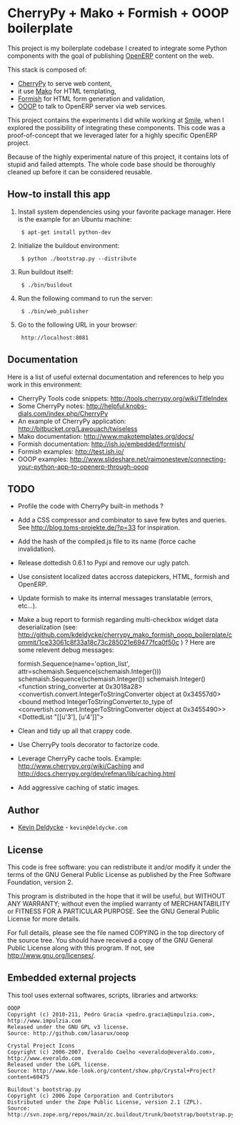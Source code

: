 CherryPy + Mako + Formish + OOOP boilerplate
============================================

This project is my boilerplate codebase I created to integrate some Python
components with the goal of publishing [OpenERP](http://www.openerp.com/)
content on the web.

This stack is composed of:

* [CherryPy](http://www.cherrypy.org/) to serve web content,
* it use [Mako](http://www.makotemplates.org/) for HTML templating,
* [Formish](https://github.com/ish) for HTML form generation and validation,
* [OOOP](https://github.com/lasarux/ooop) to talk to OpenERP server via web
  services.

This project contains the experiments I did while working at
[Smile](http://www.smile.fr/), when I explored the possibility of integrating
these components. This code was a proof-of-concept that we leveraged later for
a highly specific OpenERP project.

Because of the highly experimental nature of this project, it contains lots of
stupid and failed attempts. The whole code base should be thoroughly cleaned up
before it can be considered reusable.


How-to install this app
-----------------------

1. Install system dependencies using your favorite package manager. Here is the
   example for an Ubuntu machine:

        $ apt-get install python-dev

1. Initialize the buildout environment:

        $ python ./bootstrap.py --distribute

1. Run buildout itself:

        $ ./bin/buildout

1. Run the following command to run the server:

        $ ./bin/web_publisher

1. Go to the following URL in your browser:

        http://localhost:8081


Documentation
-------------

Here is a list of useful external documentation and references to help you work
in this environment:

* CherryPy Tools code snippets: http://tools.cherrypy.org/wiki/TitleIndex
* Some CherryPy notes: http://helpful.knobs-dials.com/index.php/CherryPy
* An example of CherryPy application: http://bitbucket.org/Lawouach/twiseless
* Mako documentation: http://www.makotemplates.org/docs/
* Formish documentation: http://ish.io/embedded/formish/
* Formish examples: http://test.ish.io/
* OOOP examples: http://www.slideshare.net/raimonesteve/connecting-your-python-app-to-openerp-through-ooop


TODO
----

* Profile the code with CherryPy built-in methods ?

* Add a CSS compressor and combinator to save few bytes and queries. See http://blog.toms-projekte.de/?p=33 for inspiration.

* Add the hash of the compiled.js file to its name (force cache invalidation).

* Release dottedish 0.6.1 to Pypi and remove our ugly patch.

* Use consistent localized dates accross datepickers, HTML, formish and OpenERP.

* Update formish to make its internal messages translatable (errors, etc...).

* Make a bug report to formish regarding multi-checkbox widget data deserialization (see: http://github.com/kdeldycke/cherrypy_mako_formish_ooop_boilerplate/commit/1ce33061c8f33a18c73c285021e69477fca0f50c ) ? Here are some relevent debug messages:

    formish.Sequence(name='option_list', attr=schemaish.Sequence(schemaish.Integer()))
    schemaish.Sequence(schemaish.Integer())
    schemaish.Integer()
    <function string_converter at 0x3018a28>
    <convertish.convert.IntegerToStringConverter object at 0x34557d0>
    <bound method IntegerToStringConverter.to_type of <convertish.convert.IntegerToStringConverter object at 0x3455490>>
    <DottedList "[[u'3'], [u'4']]">

* Clean and tidy up all that crappy code.

* Use CherryPy tools decorator to factorize code.

* Leverage CherryPy cache tools. Example: http://www.cherrypy.org/wiki/Caching and http://docs.cherrypy.org/dev/refman/lib/caching.html

* Add aggressive caching of static images.


Author
------

 * [Kevin Deldycke](http://kevin.deldycke.com) - `kevin@deldycke.com`


License
-------

This code is free software: you can redistribute it and/or modify it under the
terms of the GNU General Public License as published by the Free Software
Foundation, version 2.

This program is distributed in the hope that it will be useful, but WITHOUT ANY
WARRANTY; without even the implied warranty of MERCHANTABILITY or FITNESS FOR A
PARTICULAR PURPOSE. See the GNU General Public License for more details.

For full details, please see the file named COPYING in the top directory of the
source tree. You should have received a copy of the GNU General Public License
along with this program. If not, see <http://www.gnu.org/licenses/>.


Embedded external projects
--------------------------

This tool uses external softwares, scripts, libraries and artworks:

    OOOP
    Copyright (c) 2010-211, Pedro Gracia <pedro.gracia@impulzia.com>, http://www.impulzia.com
    Released under the GNU GPL v3 license.
    Source: http://github.com/lasarux/ooop

    Crystal Project Icons
    Copyright (c) 2006-2007, Everaldo Coelho <everaldo@everaldo.com>, http://www.everaldo.com
    Released under the LGPL license.
    Source: http://www.kde-look.org/content/show.php/Crystal+Project?content=60475

    Buildout's bootstrap.py
    Copyright (c) 2006 Zope Corporation and Contributors
    Distributed under the Zope Public License, version 2.1 (ZPL).
    Source: http://svn.zope.org/repos/main/zc.buildout/trunk/bootstrap/bootstrap.py

